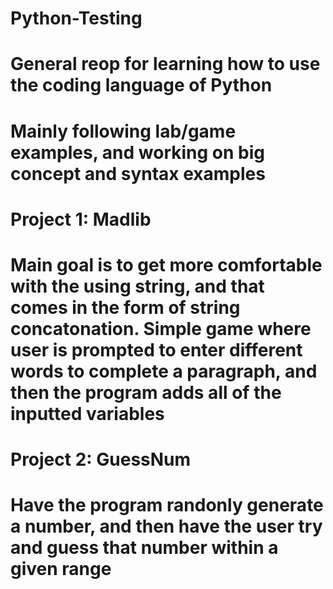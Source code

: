 # Python-Testing

# General reop for learning how to use the coding language of Python
# Mainly following lab/game examples, and working on big concept and syntax examples

# Project 1: Madlib
# Main goal is to get more comfortable with the using string, and that comes in the form of string concatonation. Simple game where user is prompted to enter different words to complete a paragraph, and then the program adds all of the inputted variables

# Project 2: GuessNum
# Have the program randonly generate a number, and then have the user try and guess that number within a given range
